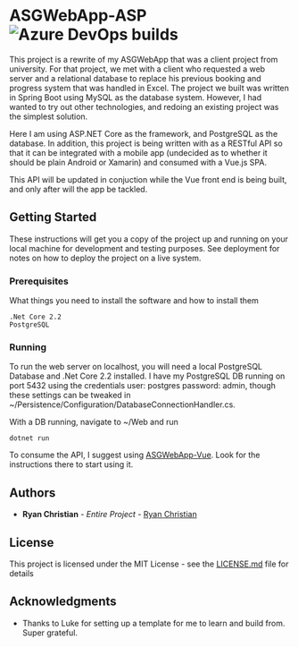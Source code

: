 # ASGWebApp-ASP ![Azure DevOps builds](https://img.shields.io/azure-devops/build/ryanchristian4427/41e401ef-1612-4af8-9903-694ad7fe606a/4.svg)

This project is a rewrite of my ASGWebApp that was a client project from university. For that project, we met with a client who requested a web server and a relational database to replace his previous booking and progress system that was handled in Excel. The project we built was written in Spring Boot using MySQL as the database system. However, I had wanted to try out other technologies, and redoing an existing project was the simplest solution.

Here I am using ASP.NET Core as the framework, and PostgreSQL as the database. In addition, this project is being written with as a RESTful API so that it can be integrated with a mobile app (undecided as to whether it should be plain Android or Xamarin) and consumed with a Vue.js SPA.

This API will be updated in conjuction while the Vue front end is being built, and only after will the app be tackled. 

## Getting Started

These instructions will get you a copy of the project up and running on your local machine for development and testing purposes. See deployment for notes on how to deploy the project on a live system.

### Prerequisites

What things you need to install the software and how to install them

```
.Net Core 2.2
PostgreSQL
```

### Running

To run the web server on localhost, you will need a local PostgreSQL Database and .Net Core 2.2 installed. I have my PostgreSQL DB running on port 5432 using the credentials user: postgres password: admin, though these settings can be tweaked in ~/Persistence/Configuration/DatabaseConnectionHandler.cs.

With a DB running, navigate to ~/Web and run

```
dotnet run
```

To consume the API, I suggest using [ASGWebApp-Vue](https://github.com/RyanChristian4427/ASGWebApp-Vue). Look for the instructions there to start using it.

## Authors

* **Ryan Christian** - *Entire Project* - [Ryan Christian](https://github.com/RyanChristian4427)

## License

This project is licensed under the MIT License - see the [LICENSE.md](LICENSE.md) file for details

## Acknowledgments

* Thanks to Luke for setting up a template for me to learn and build from. Super grateful.
